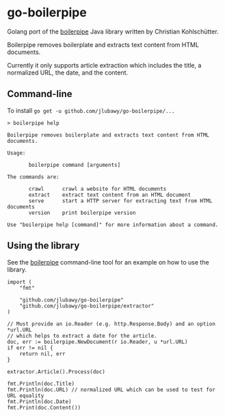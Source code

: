 # go-boilerpipe

Golang port of the [boilerpipe](https://github.com/kohlschutter/boilerpipe)
Java library written by Christian Kohlschütter.

Boilerpipe removes boilerplate and extracts text content from HTML documents.

Currently it only supports article extraction which includes the title, a
normalized URL, the date, and the content.


## Command-line

To install ```go get -u github.com/jlubawy/go-boilerpipe/...```

    > boilerpipe help

    Boilerpipe removes boilerplate and extracts text content from HTML documents.

    Usage:

           boilerpipe command [arguments]

    The commands are:

           crawl      crawl a website for HTML documents
           extract    extract text content from an HTML document
           serve      start a HTTP server for extracting text from HTML documents
           version    print boilerpipe version

    Use "boilerpipe help [command]" for more information about a command.


## Using the library

See the [boilerpipe](boilerpipe/main.go) command-line tool for an example on how to use the library.

    import (
        "fmt"

        "github.com/jlubawy/go-boilerpipe"
        "github.com/jlubawy/go-boilerpipe/extractor"
    )

    // Must provide an io.Reader (e.g. http.Response.Body) and an option *url.URL
    // which helps to extract a date for the article.
    doc, err := boilerpipe.NewDocument(r io.Reader, u *url.URL)
    if err != nil {
        return nil, err
    }

    extractor.Article().Process(doc)

    fmt.Println(doc.Title)
    fmt.Println(doc.URL) // normalized URL which can be used to test for URL equality
    fmt.Println(doc.Date)
    fmt.Print(doc.Content())
